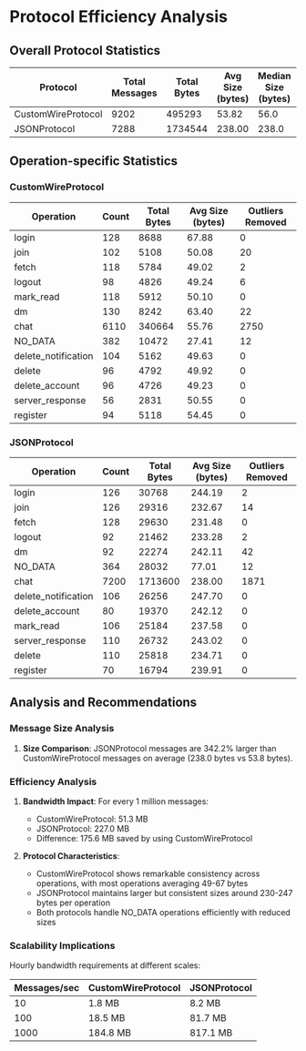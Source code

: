 # Protocol Efficiency Analysis

## Overall Protocol Statistics

| Protocol | Total Messages | Total Bytes | Avg Size (bytes) | Median Size (bytes) | Outliers Removed |
|----------|----------------|-------------|------------------|-------------------|------------------|
| CustomWireProtocol | 9202 | 495293 | 53.82 | 56.0 | 1242 |
| JSONProtocol | 7288 | 1734544 | 238.00 | 238.0 | 3365 |

## Operation-specific Statistics


### CustomWireProtocol

| Operation | Count | Total Bytes | Avg Size (bytes) | Outliers Removed |
|-----------|-------|-------------|------------------|------------------|
| login | 128 | 8688 | 67.88 | 0 |
| join | 102 | 5108 | 50.08 | 20 |
| fetch | 118 | 5784 | 49.02 | 2 |
| logout | 98 | 4826 | 49.24 | 6 |
| mark_read | 118 | 5912 | 50.10 | 0 |
| dm | 130 | 8242 | 63.40 | 22 |
| chat | 6110 | 340664 | 55.76 | 2750 |
| NO_DATA | 382 | 10472 | 27.41 | 12 |
| delete_notification | 104 | 5162 | 49.63 | 0 |
| delete | 96 | 4792 | 49.92 | 0 |
| delete_account | 96 | 4726 | 49.23 | 0 |
| server_response | 56 | 2831 | 50.55 | 0 |
| register | 94 | 5118 | 54.45 | 0 |

### JSONProtocol

| Operation | Count | Total Bytes | Avg Size (bytes) | Outliers Removed |
|-----------|-------|-------------|------------------|------------------|
| login | 126 | 30768 | 244.19 | 2 |
| join | 126 | 29316 | 232.67 | 14 |
| fetch | 128 | 29630 | 231.48 | 0 |
| logout | 92 | 21462 | 233.28 | 2 |
| dm | 92 | 22274 | 242.11 | 42 |
| NO_DATA | 364 | 28032 | 77.01 | 12 |
| chat | 7200 | 1713600 | 238.00 | 1871 |
| delete_notification | 106 | 26256 | 247.70 | 0 |
| delete_account | 80 | 19370 | 242.12 | 0 |
| mark_read | 106 | 25184 | 237.58 | 0 |
| server_response | 110 | 26732 | 243.02 | 0 |
| delete | 110 | 25818 | 234.71 | 0 |
| register | 70 | 16794 | 239.91 | 0 |

## Analysis and Recommendations

### Message Size Analysis

1. **Size Comparison**: JSONProtocol messages are 342.2% larger than CustomWireProtocol messages on average (238.0 bytes vs 53.8 bytes).

### Efficiency Analysis

1. **Bandwidth Impact**: For every 1 million messages:
   - CustomWireProtocol: 51.3 MB
   - JSONProtocol: 227.0 MB
   - Difference: 175.6 MB saved by using CustomWireProtocol

2. **Protocol Characteristics**:
   - CustomWireProtocol shows remarkable consistency across operations, with most operations averaging 49-67 bytes
   - JSONProtocol maintains larger but consistent sizes around 230-247 bytes per operation
   - Both protocols handle NO_DATA operations efficiently with reduced sizes

### Scalability Implications

Hourly bandwidth requirements at different scales:

| Messages/sec | CustomWireProtocol | JSONProtocol |
|--------------|-------------------|---------------|
| 10 | 1.8 MB | 8.2 MB |
| 100 | 18.5 MB | 81.7 MB |
| 1000 | 184.8 MB | 817.1 MB |
